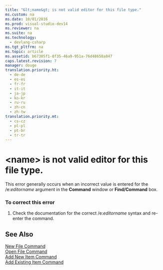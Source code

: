 ```yaml
---
title: "&lt;name&gt; is not valid editor for this file type."
ms.custom: na
ms.date: 10/01/2016
ms.prod: visual-studio-dev14
ms.reviewer: na
ms.suite: na
ms.technology: 
  - devlang-csharp
ms.tgt_pltfrm: na
ms.topic: article
ms.assetid: b67305f1-8f35-46a9-951a-76d48658a847
caps.latest.revision: 7
manager: douge
translation.priority.ht: 
  - de-de
  - es-es
  - fr-fr
  - it-it
  - ja-jp
  - ko-kr
  - ru-ru
  - zh-cn
  - zh-tw
translation.priority.mt: 
  - cs-cz
  - pl-pl
  - pt-br
  - tr-tr
---
```

# &lt;name&gt; is not valid editor for this file type.
This error generally occurs when an incorrect value is entered for the /e:*editorname* argument in the **Command** window or **Find/Command** box.  
  
### To correct this error  
  
1.  Check the documentation for the correct /e:*editorname* syntax and re-enter the command.  
  
## See Also  
 [New File Command](../VS_IDE/New-File-Command.md)   
 [Open File Command](../VS_IDE/Open-File-Command.md)   
 [Add New Item Command](../VS_IDE/Add-New-Item-Command.md)   
 [Add Existing Item Command](../VS_IDE/Add-Existing-Item-Command.md)